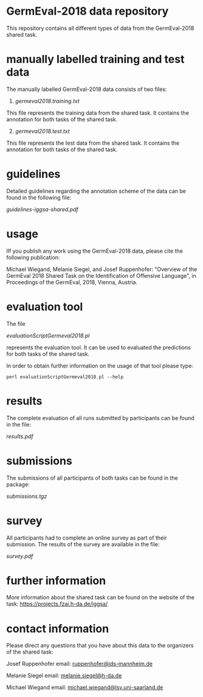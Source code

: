 # GermEval-2018 data repository

This repository contains all different types of data from the GermEval-2018 shared task.


# manually labelled training and test data

The manually labelled GermEval-2018 data consists of two files:

1) *germeval2018.training.txt*

This file represents the training data from the shared task. It contains the annotation for both tasks of the shared task.

2) *germeval2018.test.txt*

This file represents the test data from the shared task. It contains the annotation for both tasks of the shared task.


# guidelines

Detailed guidelines regarding the annotation scheme of the data can be found in the following file:

*guidelines-iggsa-shared.pdf*


# usage

lIf you publish any work using the GermEval-2018 data, please cite the following publication:

Michael Wiegand, Melanie Siegel, and Josef Ruppenhofer: "Overview of the GermEval 2018 Shared Task on the Identification of Offensive Language", in Proceedings of the GermEval, 2018, Vienna, Austria.


# evaluation tool

The file

*evaluationScriptGermeval2018.pl*

represents the evaluation tool. It can be used to evaluated the predictions for both tasks of the shared task.

In order to obtain further information on the usage of that tool please type:

`perl evaluationScriptGermeval2018.pl --help`


# results

The complete evaluation of all runs submitted by participants can be found in the file:

*results.pdf*


# submissions

The submissions of all participants of both tasks can be found in the package:

*submissions.tgz*


# survey

All participants had to complete an online survey as part of their submission.
The results of the survey are available in the file:

*survey.pdf*


# further information

More information about the shared task can be found on the website of the task:
https://projects.fzai.h-da.de/iggsa/


# contact information

Please direct any questions that you have about this data to the organizers of the shared task:

Josef Ruppenhofer  email: ruppenhofer@ids-mannheim.de 

Melanie Siegel	   email: melanie.siegel@h-da.de

Michael Wiegand	    email: michael.wiegand@lsv.uni-saarland.de


